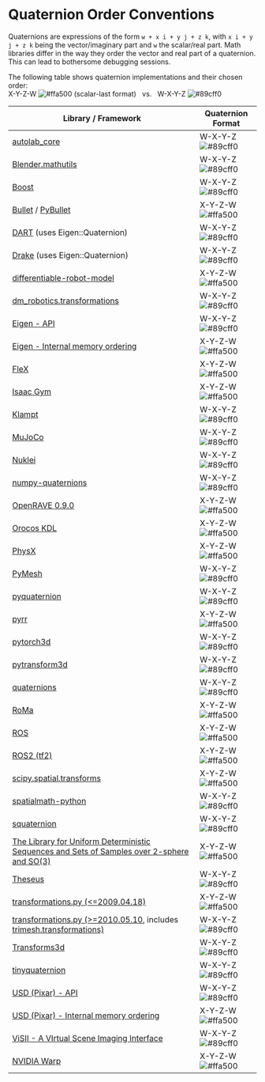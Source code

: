 # Quaternion Order Conventions
Quaternions are expressions of the form `w + x i + y j + z k`, with `x i + y j + z k` being the vector/imaginary part and `w` the scalar/real part. Math libraries differ in the way they order the vector and real part of a quaternion. This can lead to bothersome debugging sessions. 

The following table shows quaternion implementations and their chosen order:<br>
X-Y-Z-W ![#ffa500](https://via.placeholder.com/15/ffa500/ffa500.png) (scalar-last format) &nbsp; vs. &nbsp; W-X-Y-Z ![#89cff0](https://via.placeholder.com/15/89cff0/89cff0.png)

| Library / Framework |  Quaternion Format |
| --- | --- |
| [autolab_core](https://berkeleyautomation.github.io/autolab_core/api/dual_quaternion.html#autolab_core.DualQuaternion.qr) |  W-X-Y-Z ![#89cff0](https://via.placeholder.com/15/89cff0/89cff0.png)|
| [Blender.mathutils](https://docs.blender.org/api/blender_python_api_current/mathutils.html?highlight=vector#mathutils.Quaternion) | W-X-Y-Z ![#89cff0](https://via.placeholder.com/15/89cff0/89cff0.png)|
| [Boost](https://www.boost.org/doc/libs/1_71_0/libs/math/example/HSO3.hpp) | W-X-Y-Z ![#89cff0](https://via.placeholder.com/15/89cff0/89cff0.png)|
| [Bullet](https://pybullet.org/Bullet/BulletFull/classbtQuaternion.html) / [PyBullet](http://goo.gl/QwJnFX) | X-Y-Z-W ![#ffa500](https://via.placeholder.com/15/ffa500/ffa500.png)|
| [DART](https://github.com/dartsim/dart/blob/5058255853d5b733476fc031b18fb95bdf7d7f5d/python/dartpy/eigen_geometry_pybind.cpp#L225) (uses Eigen::Quaternion)| W-X-Y-Z ![#89cff0](https://via.placeholder.com/15/89cff0/89cff0.png)|
| [Drake](https://drake.mit.edu/pydrake/pydrake.common.eigen_geometry.html?highlight=quaternion#pydrake.common.eigen_geometry.Quaternion_[float]) (uses Eigen::Quaternion)| W-X-Y-Z ![#89cff0](https://via.placeholder.com/15/89cff0/89cff0.png)|
| [differentiable-robot-model](https://github.com/facebookresearch/differentiable-robot-model/blob/7e58c1f286a57d48deaafc78bda0e3dedb8e5c4a/differentiable_robot_model/se3_so3_util.py) | X-Y-Z-W ![#ffa500](https://via.placeholder.com/15/ffa500/ffa500.png)|
| [dm_robotics.transformations](https://github.com/deepmind/dm_robotics/tree/main/py/transformations)| W-X-Y-Z ![#89cff0](https://via.placeholder.com/15/89cff0/89cff0.png)|
| [Eigen - API](https://eigen.tuxfamily.org/dox/classEigen_1_1Quaternion.html)| W-X-Y-Z ![#89cff0](https://via.placeholder.com/15/89cff0/89cff0.png)|
| [Eigen - Internal memory ordering](https://eigen.tuxfamily.org/dox/classEigen_1_1Quaternion.html#a3eba7a582f77a8f30525614821d7056f)| X-Y-Z-W ![#ffa500](https://via.placeholder.com/15/ffa500/ffa500.png)|
| [FleX](https://developer.nvidia.com/flex) | X-Y-Z-W ![#ffa500](https://via.placeholder.com/15/ffa500/ffa500.png)|
| [Isaac Gym](https://developer.nvidia.com/isaac-gym) | X-Y-Z-W ![#ffa500](https://via.placeholder.com/15/ffa500/ffa500.png)|
| [Klampt](http://motion.cs.illinois.edu/software/klampt/latest/pyklampt_docs/_modules/klampt/math/so3.html#quaternion) | W-X-Y-Z ![#89cff0](https://via.placeholder.com/15/89cff0/89cff0.png)|
| [MuJoCo](http://mujoco.org/book/modeling.html#COrientation) | W-X-Y-Z ![#89cff0](https://via.placeholder.com/15/89cff0/89cff0.png)|
| [Nuklei](http://nuklei.sourceforge.net/doxygen/) | W-X-Y-Z ![#89cff0](https://via.placeholder.com/15/89cff0/89cff0.png)|
| [numpy-quaternions](https://github.com/moble/quaternion) | W-X-Y-Z ![#89cff0](https://via.placeholder.com/15/89cff0/89cff0.png)|
| [OpenRAVE 0.9.0](http://openrave.org/docs/latest_stable/coreapihtml/geometry_8h_source.html) | X-Y-Z-W ![#ffa500](https://via.placeholder.com/15/ffa500/ffa500.png)|
| [Orocos KDL](http://docs.ros.org/jade/api/orocos_kdl/html/classKDL_1_1Rotation.html) | X-Y-Z-W ![#ffa500](https://via.placeholder.com/15/ffa500/ffa500.png)|
| [PhysX](https://docs.nvidia.com/gameworks/content/gameworkslibrary/physx/apireference/files/classPxQuat.html) | X-Y-Z-W ![#ffa500](https://via.placeholder.com/15/ffa500/ffa500.png)|
| [PyMesh](https://pymesh.readthedocs.io/en/latest/api_misc.html#quaternion) | W-X-Y-Z ![#89cff0](https://via.placeholder.com/15/89cff0/89cff0.png)|
| [pyquaternion](https://github.com/KieranWynn/pyquaternion) | W-X-Y-Z ![#89cff0](https://via.placeholder.com/15/89cff0/89cff0.png)|
| [pyrr](https://pyrr.readthedocs.io/en/latest/_modules/pyrr/quaternion.html) | X-Y-Z-W ![#ffa500](https://via.placeholder.com/15/ffa500/ffa500.png)|
| [pytorch3d](https://pytorch3d.readthedocs.io/en/latest/_modules/pytorch3d/transforms/rotation_conversions.html#standardize_quaternion) | W-X-Y-Z ![#89cff0](https://via.placeholder.com/15/89cff0/89cff0.png)|
| [pytransform3d](https://rock-learning.github.io/pytransform3d/_apidoc/pytransform3d.rotations.check_quaternion.html#pytransform3d.rotations.check_quaternion) | W-X-Y-Z ![#89cff0](https://via.placeholder.com/15/89cff0/89cff0.png)|
| [quaternions](https://github.com/mjsobrep/quaternions/blob/master/quaternions/quaternion.py) | W-X-Y-Z ![#89cff0](https://via.placeholder.com/15/89cff0/89cff0.png)|
| [RoMa](https://naver.github.io/roma/#main-features) | X-Y-Z-W ![#ffa500](https://via.placeholder.com/15/ffa500/ffa500.png)|
| [ROS](https://docs.ros.org/api/geometry_msgs/html/msg/Quaternion.html) | X-Y-Z-W ![#ffa500](https://via.placeholder.com/15/ffa500/ffa500.png)|
| [ROS2 (tf2)](https://github.com/ros2/geometry2/blob/rolling/tf2/include/tf2/LinearMath/QuadWord.h) | X-Y-Z-W ![#ffa500](https://via.placeholder.com/15/ffa500/ffa500.png)|
| [scipy.spatial.transforms](https://docs.scipy.org/doc/scipy/reference/spatial.transform.html#) | X-Y-Z-W ![#ffa500](https://via.placeholder.com/15/ffa500/ffa500.png)|
| [spatialmath-python](https://petercorke.github.io/spatialmath-python/func_quat.html) | W-X-Y-Z ![#89cff0](https://via.placeholder.com/15/89cff0/89cff0.png)|
| [squaternion](https://github.com/MomsFriendlyRobotCompany/squaternion/blob/master/squaternion/squaternion.py) | W-X-Y-Z ![#89cff0](https://via.placeholder.com/15/89cff0/89cff0.png)|
| [The Library for Uniform Deterministic Sequences and Sets of Samples over 2-sphere and SO(3)](http://lavalle.pl/software/so3/so3.html)| X-Y-Z-W ![#ffa500](https://via.placeholder.com/15/ffa500/ffa500.png)|
| [Theseus](https://github.com/facebookresearch/theseus/blob/e6dd7937edee59daf5f5c2ffe870f39fa1171e90/theseus/embodied/kinematics/kinematics_model.py#L44)| W-X-Y-Z ![#89cff0](https://via.placeholder.com/15/89cff0/89cff0.png)|
| [transformations.py (<=2009.04.18)](http://docs.ros.org/jade/api/tf/html/python/transformations.html) | X-Y-Z-W ![#ffa500](https://via.placeholder.com/15/ffa500/ffa500.png)|
| [transformations.py (>=2010.05.10](https://www.lfd.uci.edu/~gohlke/code/transformations.py.html), includes [trimesh.transformations)](https://github.com/mikedh/trimesh/blob/master/trimesh/transformations.py) | W-X-Y-Z ![#89cff0](https://via.placeholder.com/15/89cff0/89cff0.png)|
| [Transforms3d](https://matthew-brett.github.io/transforms3d/reference/transforms3d.quaternions.html)| W-X-Y-Z ![#89cff0](https://via.placeholder.com/15/89cff0/89cff0.png)|
| [tinyquaternion](https://github.com/rezaahmadzadeh/tinyquaternion/blob/master/tinyquaternion/tinyQuaternion.py)| W-X-Y-Z ![#89cff0](https://via.placeholder.com/15/89cff0/89cff0.png)|
| [USD (Pixar) - API](https://graphics.pixar.com/usd/release/api/class_gf_quatf.html#a781cffeee14aa3ba3f89de7d6df5a035)| W-X-Y-Z ![#89cff0](https://via.placeholder.com/15/89cff0/89cff0.png)|
| [USD (Pixar) - Internal memory ordering](https://graphics.pixar.com/usd/release/api/quatf_8h_source.html)| X-Y-Z-W ![#ffa500](https://via.placeholder.com/15/ffa500/ffa500.png)|
| [ViSII - A VIrtual Scene Imaging Interface](https://owl-project.github.io/ViSII/all.html#visii.quat)| W-X-Y-Z ![#89cff0](https://via.placeholder.com/15/89cff0/89cff0.png)|
| [NVIDIA Warp](https://nvidia.github.io/warp/_build/html/modules/functions.html?highlight=transform#quaternion-math) | X-Y-Z-W ![#ffa500](https://via.placeholder.com/15/ffa500/ffa500.png)|
